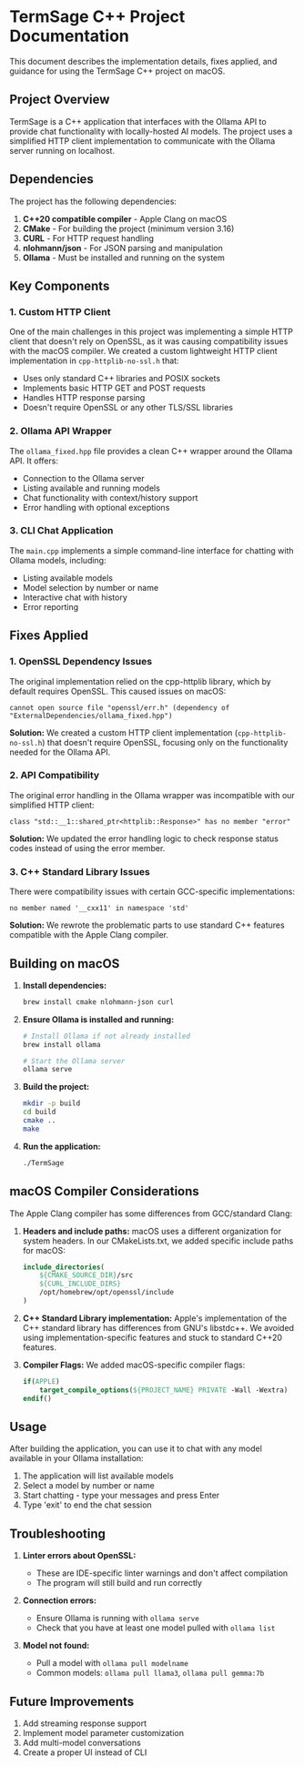 # TermSage C++ Project Documentation

This document describes the implementation details, fixes applied, and guidance for using the TermSage C++ project on macOS.

## Project Overview

TermSage is a C++ application that interfaces with the Ollama API to provide chat functionality with locally-hosted AI models. The project uses a simplified HTTP client implementation to communicate with the Ollama server running on localhost.

## Dependencies

The project has the following dependencies:

1. **C++20 compatible compiler** - Apple Clang on macOS
2. **CMake** - For building the project (minimum version 3.16)
3. **CURL** - For HTTP request handling
4. **nlohmann/json** - For JSON parsing and manipulation
5. **Ollama** - Must be installed and running on the system

## Key Components

### 1. Custom HTTP Client

One of the main challenges in this project was implementing a simple HTTP client that doesn't rely on OpenSSL, as it was causing compatibility issues with the macOS compiler. We created a custom lightweight HTTP client implementation in `cpp-httplib-no-ssl.h` that:

- Uses only standard C++ libraries and POSIX sockets
- Implements basic HTTP GET and POST requests
- Handles HTTP response parsing
- Doesn't require OpenSSL or any other TLS/SSL libraries

### 2. Ollama API Wrapper

The `ollama_fixed.hpp` file provides a clean C++ wrapper around the Ollama API. It offers:

- Connection to the Ollama server
- Listing available and running models
- Chat functionality with context/history support
- Error handling with optional exceptions

### 3. CLI Chat Application

The `main.cpp` implements a simple command-line interface for chatting with Ollama models, including:

- Listing available models
- Model selection by number or name
- Interactive chat with history
- Error reporting

## Fixes Applied

### 1. OpenSSL Dependency Issues

The original implementation relied on the cpp-httplib library, which by default requires OpenSSL. This caused issues on macOS:

```
cannot open source file "openssl/err.h" (dependency of "ExternalDependencies/ollama_fixed.hpp")
```

**Solution:** We created a custom HTTP client implementation (`cpp-httplib-no-ssl.h`) that doesn't require OpenSSL, focusing only on the functionality needed for the Ollama API.

### 2. API Compatibility

The original error handling in the Ollama wrapper was incompatible with our simplified HTTP client:

```
class "std::__1::shared_ptr<httplib::Response>" has no member "error"
```

**Solution:** We updated the error handling logic to check response status codes instead of using the error member.

### 3. C++ Standard Library Issues

There were compatibility issues with certain GCC-specific implementations:

```
no member named '__cxx11' in namespace 'std'
```

**Solution:** We rewrote the problematic parts to use standard C++ features compatible with the Apple Clang compiler.

## Building on macOS

1. **Install dependencies:**
   ```bash
   brew install cmake nlohmann-json curl
   ```

2. **Ensure Ollama is installed and running:**
   ```bash
   # Install Ollama if not already installed
   brew install ollama
   
   # Start the Ollama server
   ollama serve
   ```

3. **Build the project:**
   ```bash
   mkdir -p build
   cd build
   cmake ..
   make
   ```

4. **Run the application:**
   ```bash
   ./TermSage
   ```

## macOS Compiler Considerations

The Apple Clang compiler has some differences from GCC/standard Clang:

1. **Headers and include paths:** macOS uses a different organization for system headers. In our CMakeLists.txt, we added specific include paths for macOS:
   ```cmake
   include_directories(
       ${CMAKE_SOURCE_DIR}/src
       ${CURL_INCLUDE_DIRS}
       /opt/homebrew/opt/openssl/include
   )
   ```

2. **C++ Standard Library implementation:** Apple's implementation of the C++ standard library has differences from GNU's libstdc++. We avoided using implementation-specific features and stuck to standard C++20 features.

3. **Compiler Flags:** We added macOS-specific compiler flags:
   ```cmake
   if(APPLE)
       target_compile_options(${PROJECT_NAME} PRIVATE -Wall -Wextra)
   endif()
   ```

## Usage

After building the application, you can use it to chat with any model available in your Ollama installation:

1. The application will list available models
2. Select a model by number or name
3. Start chatting - type your messages and press Enter
4. Type 'exit' to end the chat session

## Troubleshooting

1. **Linter errors about OpenSSL:** 
   - These are IDE-specific linter warnings and don't affect compilation
   - The program will still build and run correctly
   
2. **Connection errors:**
   - Ensure Ollama is running with `ollama serve`
   - Check that you have at least one model pulled with `ollama list`

3. **Model not found:**
   - Pull a model with `ollama pull modelname`
   - Common models: `ollama pull llama3`, `ollama pull gemma:7b`

## Future Improvements

1. Add streaming response support
2. Implement model parameter customization
3. Add multi-model conversations
4. Create a proper UI instead of CLI 